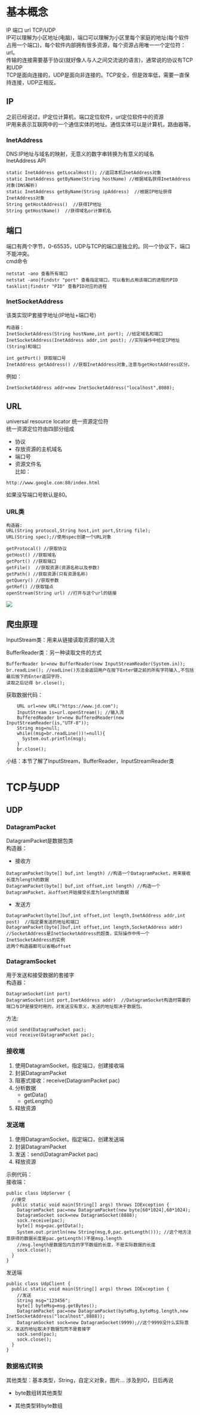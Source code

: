 # 基本概念  
IP 端口 url TCP/UDP  
IP可以理解为小区地址(电脑)，端口可以理解为小区里每个家庭的地址(每个软件占用一个端口)，每个软件内部拥有很多资源，每个资源占用唯一一个定位符：url。  
传输的连接需要基于协议(就好像人与人之间交流说的语言)，通常说的协议有TCP和UDP  
TCP是面向连接的，UDP是面向非连接的。TCP安全，但是效率低，需要一直保持连接，UDP正相反。  
## IP  
之前已经说过，IP定位计算机，端口定位软件，url定位软件中的资源  
IP用来表示互联网中的一个通信实体的地址。通信实体可以是计算机，路由器等。  

### InetAddress  
DNS:IP地址与域名的映射，无意义的数字串转换为有意义的域名  
InetAddress API
```
static InetAddress getLocalHost(); //返回本机InetAddress对象  
static InetAddress getByName(String hostName) //根据域名获得InetAddress对象(DNS解析)
static InetAddress getByName(String ipAddress)  //根据IP地址获得InetAddress对象
String getHostAddress()  //获得IP地址  
String getHostName()  //获得域名or计算机名
```    
## 端口  
端口有两个字节，0-65535，UDP与TCP的端口是独立的。同一个协议下，端口不能冲突。  
cmd命令  
```
netstat -ano 查看所有端口  
netstat -ano|findstr "port" 查看指定端口，可以看到占用该端口的进程的PID  
tasklist|findstr "PID" 查看PID对应的进程
```  

### InetSocketAddress  
该类实现IP套接字地址(IP地址+端口号)  
```
构造器：
InetSocketAddress(String hostName,int port); //给定域名和端口  
InetSocketAddress(InetAddress addr,int post); //实际操作中给定IP地址(String)和端口

int getPort() 获取端口号
InetAddress getAddress() //获取InetAddress对象,注意与getHostAddress区分。
```
例如：  
```
InetSocketAddress addr=new InetSocketAddress("localhost",8080);
```  

## URL  
universal resource locator 统一资源定位符  
统一资源定位符由四部分组成  
- 协议  
- 存放资源的主机域名  
- 端口号  
- 资源文件名  
比如：
```
http://www.google.com:80/index.html  
```
如果没写端口号默认是80。  
### URL类  
```
构造器:
URL(String protocol,String host,int port,String file);  
URL(String spec);//使用spec创建一个URL对象  

getProtocal() //获取协议  
getHost() //获取域名  
getPort() //获取端口  
getFile()  //获取资源(资源名称以及参数)  
getPath() //获取资源(只有资源名称)
getQuery() //获取参数  
getRef() //获取锚点
openStream(String url) //打开与这个url的链接
```

![](https://raw.githubusercontent.com/wasd003/my-picture-bed/master/20200205123904.png)  
## 爬虫原理  
InputStream类：用来从链接读取资源的输入流  

BufferReader类：另一种读取文件的方式  
```
BufferReader br=new BufferReader(new InputStreamReader(System.in));
br.readLine(); //eadLine()方法会返回用户在按下Enter键之前的所有字符输入,不包括最后按下的Enter返回字符.
读取之后记得 br.close();
```   

获取数据代码：
```
    URL url=new URL("https://www.jd.com");
    InputStream is=url.openStream(); //输入流
    BufferedReader br=new BufferedReader(new InputStreamReader(is,"UTF-8"));
    String msg=null;
    while((msg=br.readLine())!=null){
      System.out.println(msg);
    }
    br.close();
```  

小结：本节了解了InputStream，BufferReader，InputStreamReader类   
# TCP与UDP  
## UDP  
### DatagramPacket  
DatagramPacket是数据包类  
构造器：
- 接收方 
```
DatagramPacket(byte[] buf,int length) //构造一个DatagramPacket，用来接收长度为length的数据  
DatagramPacket(byte[] buf,int offset,int length) //构造一个DatagramPacket，从offset开始接受长度为length的数据
```
- 发送方  
```
DatagramPacket(byte[]buf,int offset,int length,InetAddress addr,int post)  //指定要发送的地址和端口  
DatagramPacket(byte[]buf,int offset,int length,SocketAddress addr)  //SocketAddress是InetSocketAddress的超类，实际操作中传一个InetSocketAddress的实例
这两个构造器都可以省略offset
```  
### DatagramSocket  
用于发送和接受数据的套接字  
构造器：  
```
DatagramSocket(int port)
DatagramSocket(int port,InetAddress addr)  //DatagramSocket构造时需要的端口与IP是接受时用的，对发送没有意义，发送的地址取决于数据包。
```

方法:  
```
void send(DatagramPacket pac);
void receive(DatagramPacket pac);
```
### 接收端  
1. 使用DatagramSocket，指定端口，创建接收端  
2. 封装DatagramPacket  
3. 阻塞式接收：receive(DatagramPacket pac)  
4. 分析数据  
    - getData()  
    - getLength()  
5. 释放资源  
### 发送端  
1. 使用DatagramSocket，指定端口，创建发送端  
2. 封装DatagramPacket  
3. 发送：send(DatagramPacket pac)    
4. 释放资源  

示例代码：  
接收端：  
```
public class UdpServer {
  //接受
  public static void main(String[] args) throws IOException {
    DatagramPacket pac=new DatagramPacket(new byte[60*1024],60*1024);
    DatagramSocket sock=new DatagramSocket(8888);
    sock.receive(pac);
    byte[] msg=pac.getData();
    System.out.println(new String(msg,0,pac.getLength())); //这个地方注意获得的数据长度是pac.getLength()不是msg.length
    //msg.length是数据包内含的字节数组的长度，不是实际数据的长度
    sock.close();
  }
}
```
发送端  
```
public class UdpClient {
  public static void main(String[] args) throws IOException {
    //发送
    String msg="123456";
    byte[] byteMsg=msg.getBytes();
    DatagramPacket pac=new DatagramPacket(byteMsg,byteMsg.length,new InetSocketAddress("localhost",8888));
    DatagramSocket sock=new DatagramSocket(9999);//这个9999没什么实际意义，发送的地址取决于数据包而不是套接字
    sock.send(pac);
    sock.close();
  }
}
```
### 数据格式转换
其他类型：基本类型，String，自定义对象，图片...
涉及到IO，日后再说  
- byte数组转其他类型  
    

- 其他类型转byte数组  
